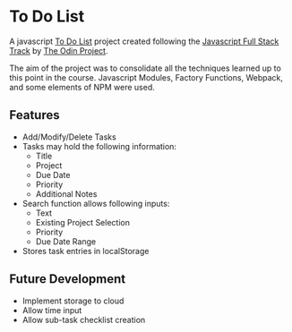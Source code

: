 # To Do List
A javascript [To Do List](https://tzunwip.github.io/to-do-list/) project created following the [Javascript Full Stack Track](https://theodinproject.com/courses/javascript/lessons/todo-list) by [The Odin Project](https://theodinproject.com/home).

The aim of the project was to consolidate all the techniques learned up to this point in the course. Javascript Modules, Factory Functions, Webpack, and some elements of NPM were used.

## Features
* Add/Modify/Delete Tasks
* Tasks may hold the following information:
  * Title
  * Project
  * Due Date
  * Priority
  * Additional Notes
* Search function allows following inputs:
  * Text
  * Existing Project Selection
  * Priority
  * Due Date Range
* Stores task entries in localStorage

## Future Development
* Implement storage to cloud
* Allow time input
* Allow sub-task checklist creation